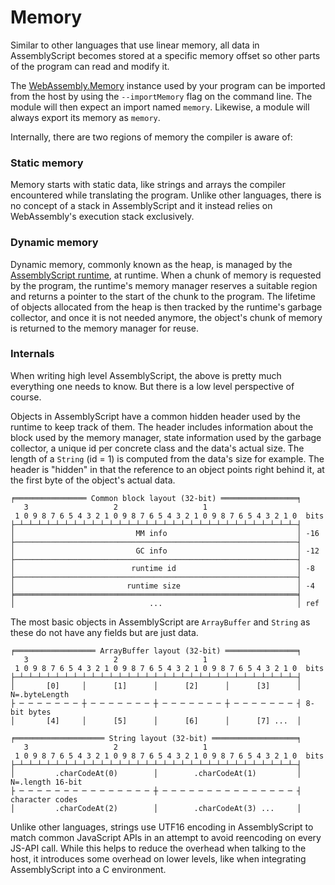 # Memory

Similar to other languages that use linear memory, all data in AssemblyScript becomes stored at a specific memory offset so other parts of the program can read and modify it.

The [WebAssembly.Memory](https://developer.mozilla.org/en-US/docs/Web/JavaScript/Reference/Global_Objects/WebAssembly/Memory) instance used by your program can be imported from the host by using the `--importMemory` flag on the command line. The module will then expect an import named `memory`. Likewise, a module will always export its memory as `memory`.

Internally, there are two regions of memory the compiler is aware of:

### Static memory

Memory starts with static data, like strings and arrays the compiler encountered while translating the program. Unlike other languages, there is no concept of a stack in AssemblyScript and it instead relies on WebAssembly's execution stack exclusively.

### Dynamic memory

Dynamic memory, commonly known as the heap, is managed by the [AssemblyScript runtime](runtime.md), at runtime. When a chunk of memory is requested by the program, the runtime's memory manager reserves a suitable region and returns a pointer to the start of the chunk to the program. The lifetime of objects allocated from the heap is then tracked by the runtime's garbage collector, and once it is not needed anymore, the object's chunk of memory is returned to the memory manager for reuse.

### Internals

When writing high level AssemblyScript, the above is pretty much everything one needs to know. But there is a low level perspective of course.

Objects in AssemblyScript have a common hidden header used by the runtime to keep track of them. The header includes information about the block used by the memory manager, state information used by the garbage collector, a unique id per concrete class and the data's actual size. The length of a `String` \(id = 1\) is computed from the data's size for example. The header is "hidden" in that the reference to an object points right behind it, at the first byte of the object's actual data.

```text
╒════════════════ Common block layout (32-bit) ═════════════════╕
   3                   2                   1
 1 0 9 8 7 6 5 4 3 2 1 0 9 8 7 6 5 4 3 2 1 0 9 8 7 6 5 4 3 2 1 0  bits
├─┴─┴─┴─┴─┴─┴─┴─┴─┴─┴─┴─┴─┴─┴─┴─┴─┴─┴─┴─┴─┴─┴─┴─┴─┴─┴─┴─┴─┴─┴─┴─┤
│                           MM info                             │ -16
├───────────────────────────────────────────────────────────────┤
│                           GC info                             │ -12
├───────────────────────────────────────────────────────────────┤
│                          runtime id                           │ -8
├───────────────────────────────────────────────────────────────┤
│                         runtime size                          │ -4
╞═══════════════════════════════════════════════════════════════╡
│                              ...                              │ ref
```

The most basic objects in AssemblyScript are `ArrayBuffer` and `String` as these do not have any fields but are just data.

```text
╒══════════════════ ArrayBuffer layout (32-bit) ════════════════╕
   3                   2                   1
 1 0 9 8 7 6 5 4 3 2 1 0 9 8 7 6 5 4 3 2 1 0 9 8 7 6 5 4 3 2 1 0  bits
├─┴─┴─┴─┴─┴─┴─┴─┴─┴─┴─┴─┴─┴─┴─┴─┴─┴─┴─┴─┴─┴─┴─┴─┴─┴─┴─┴─┴─┴─┴─┴─┤
│       [0]     │      [1]      │      [2]      │      [3]      │ N=.byteLength
├ ─ ─ ─ ─ ─ ─ ─ ┼ ─ ─ ─ ─ ─ ─ ─ ┼ ─ ─ ─ ─ ─ ─ ─ ┼ ─ ─ ─ ─ ─ ─ ─ ┤ 8-bit bytes
│       [4]     │      [5]      │      [6]      │      [7] ...  │
```

```text
╒════════════════════ String layout (32-bit) ═══════════════════╕
   3                   2                   1
 1 0 9 8 7 6 5 4 3 2 1 0 9 8 7 6 5 4 3 2 1 0 9 8 7 6 5 4 3 2 1 0  bits
├─┴─┴─┴─┴─┴─┴─┴─┴─┴─┴─┴─┴─┴─┴─┴─┴─┴─┴─┴─┴─┴─┴─┴─┴─┴─┴─┴─┴─┴─┴─┴─┤
│         .charCodeAt(0)        │        .charCodeAt(1)         │ N=.length 16-bit
├ ─ ─ ─ ─ ─ ─ ─ ─ ─ ─ ─ ─ ─ ─ ─ ┼ ─ ─ ─ ─ ─ ─ ─ ─ ─ ─ ─ ─ ─ ─ ─ ┤ character codes
│         .charCodeAt(2)        │        .charCodeAt(3) ...     │
```

Unlike other languages, strings use UTF16 encoding in AssemblyScript to match common JavaScript APIs in an attempt to avoid reencoding on every JS-API call. While this helps to reduce the overhead when talking to the host, it introduces some overhead on lower levels, like when integrating AssemblyScript into a C environment.

